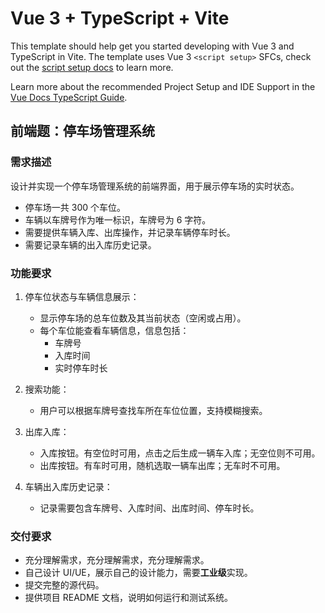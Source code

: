 # Vue 3 + TypeScript + Vite

This template should help get you started developing with Vue 3 and TypeScript in Vite. The template uses Vue 3 `<script setup>` SFCs, check out the [script setup docs](https://v3.vuejs.org/api/sfc-script-setup.html#sfc-script-setup) to learn more.

Learn more about the recommended Project Setup and IDE Support in the [Vue Docs TypeScript Guide](https://vuejs.org/guide/typescript/overview.html#project-setup).



## 前端题：停车场管理系统

### 需求描述
设计并实现一个停车场管理系统的前端界面，用于展示停车场的实时状态。
- 停车场一共 300 个车位。
- 车辆以车牌号作为唯一标识，车牌号为 6 字符。
- 需要提供车辆入库、出库操作，并记录车辆停车时长。
- 需要记录车辆的出入库历史记录。

### 功能要求 
1. 停车位状态与车辆信息展示：
   - 显示停车场的总车位数及其当前状态（空闲或占用）。
   - 每个车位能查看车辆信息，信息包括：
     - 车牌号
     - 入库时间
     - 实时停车时长

2. 搜索功能：
   - 用户可以根据车牌号查找车所在车位位置，支持模糊搜索。

3. 出库入库：
   - 入库按钮。有空位时可用，点击之后生成一辆车入库；无空位则不可用。
   - 出库按钮。有车时可用，随机选取一辆车出库；无车时不可用。

4. 车辆出入库历史记录：
   - 记录需要包含车牌号、入库时间、出库时间、停车时长。

### 交付要求
- 充分理解需求，充分理解需求，充分理解需求。
- 自己设计 UI/UE，展示自己的设计能力，需要**工业级**实现。
- 提交完整的源代码。
- 提供项目 README 文档，说明如何运行和测试系统。